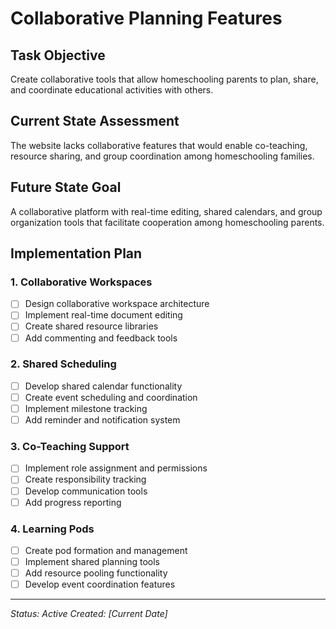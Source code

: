 # Collaborative Planning Features

## Task Objective
Create collaborative tools that allow homeschooling parents to plan, share, and coordinate educational activities with others.

## Current State Assessment
The website lacks collaborative features that would enable co-teaching, resource sharing, and group coordination among homeschooling families.

## Future State Goal
A collaborative platform with real-time editing, shared calendars, and group organization tools that facilitate cooperation among homeschooling parents.

## Implementation Plan

### 1. Collaborative Workspaces
- [ ] Design collaborative workspace architecture
- [ ] Implement real-time document editing
- [ ] Create shared resource libraries
- [ ] Add commenting and feedback tools

### 2. Shared Scheduling
- [ ] Develop shared calendar functionality
- [ ] Create event scheduling and coordination
- [ ] Implement milestone tracking
- [ ] Add reminder and notification system

### 3. Co-Teaching Support
- [ ] Implement role assignment and permissions
- [ ] Create responsibility tracking
- [ ] Develop communication tools
- [ ] Add progress reporting

### 4. Learning Pods
- [ ] Create pod formation and management
- [ ] Implement shared planning tools
- [ ] Add resource pooling functionality
- [ ] Develop event coordination features

---

*Status: Active*
*Created: [Current Date]* 